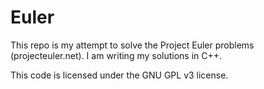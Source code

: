 # Euler
This repo is my attempt to solve the Project Euler problems (projecteuler.net). I am writing my solutions in C++.

This code is licensed under the GNU GPL v3 license.

